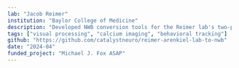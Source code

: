 ```yaml
---
lab: "Jacob Reimer"
institution: "Baylor College of Medicine"
description: "Developed NWB conversion tools for the Reimer lab's two-photon imaging datasets. The conversion pipeline handles complex datasets including calcium imaging from the two-photon random access mesoscope (2P-RAM), behavioral measurements (locomotion, eye tracking), and olfactory stimuli. The tools support the standardization of large-scale imaging experiments involving tens of thousands of neurons across multiple visual cortical areas."
tags: ["visual processing", "calcium imaging", "behavioral tracking"]
github: "https://github.com/catalystneuro/reimer-arenkiel-lab-to-nwb"
date: "2024-04"
funded_project: "Michael J. Fox ASAP"
---
```

